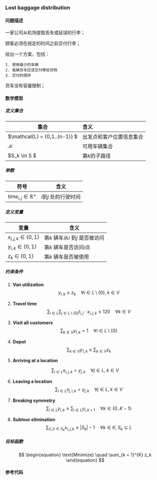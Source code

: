 ### Lost baggage distribution

#### 问题描述

一家公司从机场提取丢失或延误的行李；

顾客必须在规定的时间之前交付行李；

给出一个方案，包括：

	1. 使用最少的车辆
 	2. 每辆货车应该交付哪些货物
 	3. 交付的顺序

货车没有容量限制；

#### 数学模型

##### 定义集合

| 集合                            | 含义                     |
| ------------------------------- | :----------------------- |
| $\mathcal{L} = \{0,1..(n-1)\} $ | 出发点和客户位置信息集合 |
| $\mathcal{K}$                   | 可用车辆集合             |
| $S_k \in S  $                   | 第$k$的子路径            |

##### 参数

| 符号                          | 含义                  |
| ----------------------------- | --------------------- |
| $time_{i,j} \in \mathbb{R}^+$ | $i$到$j$ 处的行驶时间 |

##### 定义变量

| 变量                       | 含义                             |
| -------------------------- | -------------------------------- |
| $x_{i, j, k} \in \{0, 1\}$ | 第$k$ 辆车从$i$ 到$j$ 是否被访问 |
| $y_{i, k} \in \{0, 1\}$    | 第$k$ 辆车是否访问$i$点          |
| $z_{k} \in \{0,1 \}$       | 第$k$ 辆车是否被使用             |

##### 约束条件

1.  **Van utilization**	
   $$
   \begin{equation}
   y_{i,k} \leq z_{k} \quad \forall i \in L \setminus \{0\}, \; k \in V
   \end{equation}
   $$
   

2. **Travel time**
   $$
   \begin{equation}
   \sum_{i \in L} \sum_{j \in L \setminus \{0\}} t_{i,j} \cdot x_{i,j,k} \leq 120 \quad \forall k \in  V
   \end{equation}
   $$

3. **Visit all customers**
   $$
   \begin{equation}
   \sum_{k \in V}  y_{i,k} = 1 \quad \forall i \in L \setminus \{0\}
   \end{equation}
   $$
   

4. **Depot**
   $$
   \begin{equation}
   \sum_{k \in V}  y_{1,k} \geq \sum_{k \in V} z_k
   \end{equation}
   $$

5. **Arriving at a location**

$$
\begin{equation}
\sum_{i \in L}  x_{i,j,k} =  y_{j,k}  \quad \forall j \in L, \; k \in V
\end{equation}
$$

6. **Leaving a location**
   $$
   \begin{equation}
   \sum_{i \in L}  x_{j,i,k} = y_{j,k}  \quad \forall j \in L, \; k \in V
   \end{equation}
   $$
   

7. **Breaking symmetry**
   $$
   \begin{equation}
   \sum_{i \in L}  y_{i,k} \geq \sum_{i \in L}  y_{i,k+1} \quad \forall k \in  \{0..K-1\}
   \end{equation}
   $$
   

8. **Subtour elimination**
   $$
   \begin{equation}
   \sum_{(i,j) \in S_k}x_{i,j,k} \leq |S_k|-1 \quad \forall  k \in K, \;   S_k \subseteq L
   \end{equation}
   $$
   

##### 目标函数

$$
\begin{equation}
\text{Minimize} \quad \sum_{k = 1}^{K} z_k
\end{equation}
$$

#### 参考代码


